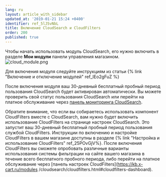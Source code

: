 ```yaml
---
lang: ru
layout: article_with_sidebar
updated_at: '2019-01-21 15:24 +0400'
identifier: ref_5lJ5vNbL
title: Включение CloudSearch и CloudFilters
order: 200
published: true
---
```

Чтобы начать использовать модуль CloudSearch, его нужно включить в разделе **Мои модули** панели управления магазином.
![cloud_module.png]({{site.baseurl}}/attachments/ref_5lJ5vNbL/cloud_module.png)

Для включения модуля  следуйте инструкциям из статьи {% link "Включение и отключение модулей" ref_IEo2gFuZ %}

После включения модуля ваш 30-дневный бесплатный пробный период пользования CloudSearch будет активирован автоматически. Вы можете проверить свой статус пользования CloudSearch или перейти на платное обслуживание через [панель мониторинга CloudSearch](https://kb.x-cart.ru/modules/cloudsearch/understanding_cloudsearch.html#cloudsearch-dashboard).

Обратите внимание, что если вы собираетесь использовать компонент CloudFilters вместе с CloudSearch, вам нужно будет включить использование CloudFilters на странице настроек CloudSearch. Это запустит ваш 30-дневный бесплатный пробный период пользования службой CloudFilters. Инструкции по включению и настройке CloudFilters в вашем магазине доступны в разделе {% link "Настройка и использование CloudFilters" ref_25POvGjV%}. После включения CloudFilters вы cможете опробовать различные варианты использования системы фильтрации на сайте вашего магазина в течение всего бесплатного пробного периода, либо перейти на платное обслуживание через [панель настроек CloudFilters](https://kb.x-cart.ru/modules /cloudsearch/cloudfilters.html#cloudfilters-dashboard).
